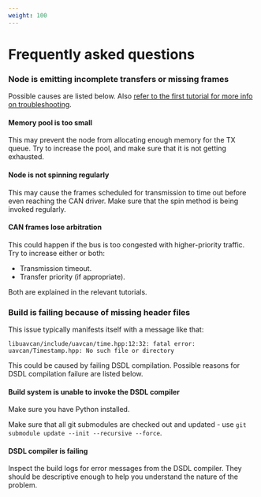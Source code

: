 ```yaml
---
weight: 100
---
```


# Frequently asked questions

### Node is emitting incomplete transfers or missing frames

Possible causes are listed below.
Also
[refer to the first tutorial for more info on troubleshooting](/Implementations/Libuavcan/Tutorials/1._Library_build_configuration/#debugging-and-troubleshooting).

#### Memory pool is too small

This may prevent the node from allocating enough memory for the TX queue.
Try to increase the pool, and make sure that it is not getting exhausted.

#### Node is not spinning regularly

This may cause the frames scheduled for transmission to time out before even reaching the CAN driver.
Make sure that the spin method is being invoked regularly.

#### CAN frames lose arbitration

This could happen if the bus is too congested with higher-priority traffic.
Try to increase either or both:

- Transmission timeout.
- Transfer priority (if appropriate).

Both are explained in the relevant tutorials.

### Build is failing because of missing header files

This issue typically manifests itself with a message like that:

```
libuavcan/include/uavcan/time.hpp:12:32: fatal error: uavcan/Timestamp.hpp: No such file or directory
```

This could be caused by failing DSDL compilation.
Possible reasons for DSDL compilation failure are listed below.

#### Build system is unable to invoke the DSDL compiler

Make sure you have Python installed.

Make sure that all git submodules are checked out and updated - use `git submodule update --init --recursive --force`.

#### DSDL compiler is failing

Inspect the build logs for error messages from the DSDL compiler.
They should be descriptive enough to help you understand the nature of the problem.
